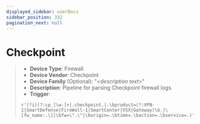 ```yaml
---
displayed_sidebar: userDocs
sidebar_position: 332
pagination_next: null
---
```


# Checkpoint

> - **Device Type**: Firewall
> - **Device Vendor**: Checkpoint
> - **Device Family** (Optional): "&lt;_description text_&gt;"
> - **Description**: Pipeline for parsing Checkpoint firewall logs.
> - **Trigger**:
> ```REGEX
> r'(?i)(?:cp_[\w-]+|.checkpoint.|.\bproduct=(?:VPN-1|SmartDefense|FireWall-1|SmartCenter|VSX|Gateway)\b.|\[fw_name:.\]|\bfw=\".\"|\borigin=.\btime=.\baction=.\bservice=.)'
> ```
